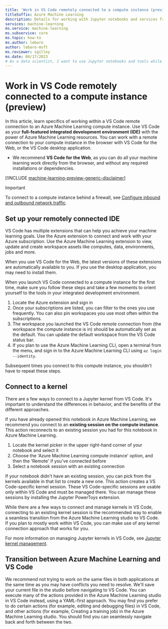 ```yaml
---
title: 'Work in VS Code remotely connected to a compute instance (preview)'
titleSuffix: Azure Machine Learning
description: Details for working with Jupyter notebooks and services from a VS Code remote connection to an Azure Machine Learning compute instance.
services: machine-learning
ms.service: machine-learning
ms.subservice: core
ms.topic: how-to
ms.author: lebaro
author: lebaro-msft
ms.reviewer: sgilley 
ms.date: 04/17/2023
# As a data scientist, I want to use Jupyter notebooks and tools while working from a VS Code remote connection to my Azure Machine Learning compute instance.
---
```


# Work in VS Code remotely connected to a compute instance (preview)

In this article, learn specifics of working within a VS Code remote connection to an Azure Machine Learning compute instance. Use VS Code as your **full-featured integrated development environment (IDE)** with the power of Azure Machine Learning resources. You can work with a remote connection to your compute instance in the browser with VS Code for the Web, or the VS Code desktop application.

* We recommend **VS Code for the Web**, as you can do all your machine learning work directly from the browser, and without any required installations or dependencies.

 [!INCLUDE [machine-learning-preview-generic-disclaimer](../../includes/machine-learning-preview-generic-disclaimer.md)]

> [!IMPORTANT]
> To connect to a compute instance behind a firewall, see [Configure inbound and outbound network traffic](how-to-access-azureml-behind-firewall.md#scenario-visual-studio-code).

## Set up your remotely connected IDE

VS Code has multiple extensions that can help you achieve your machine learning goals. Use the Azure extension to connect and work with your Azure subscription. Use the Azure Machine Learning extension to view, update and create workspace assets like computes, data, environments, jobs and more.

When you use VS Code for the Web, the latest versions of these extensions are automatically available to you. If you use the desktop application, you may need to install them.

When you launch VS Code connected to a compute instance for the first time, make sure you follow these steps and take a few moments to orient yourself to the tools in your integrated development environment.

1. Locate the Azure extension and sign in
1. Once your subscriptions are listed, you can filter to the ones you use frequently. You can also pin workspaces you use most often within the subscriptions.
1. The workspace you launched the VS Code remote connection from (the workspace the compute instance is in) should be automatically set as the default. You can update the default workspace from the VS Code status bar.
1. If you plan to use the Azure Machine Learning CLI, open a terminal from the menu, and sign in to the Azure Machine Learning CLI using `az login --identity`.

Subsequent times you connect to this compute instance, you shouldn't have to repeat these steps.

## Connect to a kernel

There are a few ways to connect to a Jupyter kernel from VS Code. It's important to understand the differences in behavior, and the benefits of the different approaches.

If you have already opened this notebook in Azure Machine Learning, we recommend you connect to an **existing session on the compute instance**. This action reconnects to an existing session you had for this notebook in Azure Machine Learning.

1. Locate the kernel picker in the upper right-hand corner of your notebook and select it
1. Choose the 'Azure Machine Learning compute instance' option, and then the 'Remote' if you've connected before
1. Select a notebook session with an existing connection

If your notebook didn't have an existing session, you can pick from the kernels available in that list to create a new one. This action creates a VS Code-specific kernel session. These VS Code-specific sessions are usable only within VS Code and must be managed there. You can manage these sessions by installing the Jupyter PowerToys extension.

While there are a few ways to connect and manage kernels in VS Code, connecting to an existing kernel session is the recommended way to enable a seamless transition from the Azure Machine Learning studio to VS Code. If you plan to mostly work within VS Code, you can make use of any kernel connection approach that works for you.

For more information on managing Jupyter kernels in VS Code, see [Jupyter kernel management](https://code.visualstudio.com/docs/datascience/jupyter-kernel-management).

## Transition between Azure Machine Learning and VS Code

We recommend not trying to work on the same files in both applications at the same time as you may have conflicts you need to resolve. We'll save your current file in the studio before navigating to VS Code. You can execute many of the actions provided in the Azure Machine Learning studio in VS Code instead, using a YAML-first approach. You may find you prefer to do certain actions (for example, editing and debugging files) in VS Code, and other actions (for example, Creating a training job) in the Azure Machine Learning studio. You should find you can seamlessly navigate back and forth between the two.
